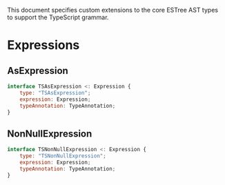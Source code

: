 This document specifies custom extensions to the core ESTree AST types to support the TypeScript grammar.

# Expressions

## AsExpression

```js
interface TSAsExpression <: Expression {
    type: "TSAsExpression";
    expression: Expression;
    typeAnnotation: TypeAnnotation;
}
```

## NonNullExpression

```js
interface TSNonNullExpression <: Expression {
    type: "TSNonNullExpression";
    expression: Expression;
    typeAnnotation: TypeAnnotation;
}
```
